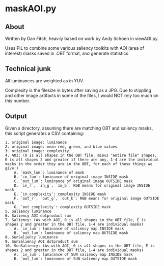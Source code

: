 # maskAOI.py


## About

Written by Dan Fitch, heavily based on work by Andy Schoen in viewAOI.py.

Uses PIL to combine some various saliency toolkits with AOI (area of interest) masks saved in .OBT format, and generate statistics.


## Technical junk

All luminances are weighted as in YUV.

Complexity is the filesize in bytes after saving as a JPG. 
Due to stippling and other image artifacts in some of the files,
I would NOT rely too much on this number.


## Output

Given a directory, assuming there are matching OBT and saliency masks,
this script generates a CSV containing:

    1. original image: luminance
    2. original image: mean red, green, and blue values
    3. original image: complexity 
    4. AOI: (0 is all shapes in the OBT file, minus "entire file" shapes, E is all shapes 2 and greater if there are any, 1-4 are the individual masks in the order they are in the OBT, for each of these things we give:)
        A. `mask_lum`: luminance of mask
        B. `in_lum`: luminance of original image INSIDE mask
        C. `out_lum`: luminance of original image OUTSIDE mask
        D. `in_r`, `in_g`, `in_b`: RGB means for original image INSIDE mask
        E. `in_complexity`: complexity INSIDE mask
        F. `out_r`, `out_g`, `out_b`: RGB means for original image OUTSIDE mask
        G. `out_complexity`: complexity OUTSIDE mask
    5. Saliency luminance
    6. Saliency AOI dotproduct sum
    7. Saliency: (As with AOI, 0 is all shapes in the OBT file, E is shapes 2 and greater in the OBT file, 1-4 are individual masks)
        A. `in_lum`: luminance of saliency map INSIDE mask
        B. `out_lum`: luminance of saliency map OUTSIDE mask
    8. SunSaliency luminance
    9. SunSaliency AOI dotproduct sum
    10. SunSaliency: (As with AOI, 0 is all shapes in the OBT file, E is shapes 2 and greater in the OBT file, 1-4 are individual masks)
        A. `in_lum`: luminance of SUN saliency map INSIDE mask
        B. `out_lum`: luminance of SUN saliency map OUTSIDE mask

